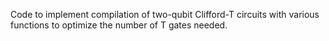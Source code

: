 Code to implement compilation of two-qubit Clifford-T circuits with various functions to optimize the number of T gates needed.
